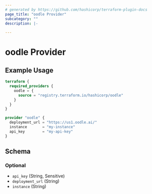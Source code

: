 ```yaml
---
# generated by https://github.com/hashicorp/terraform-plugin-docs
page_title: "oodle Provider"
subcategory: ""
description: |-
  
---
```


# oodle Provider



## Example Usage

```terraform
terraform {
  required_providers {
    oodle = {
      source = "registry.terraform.io/hashicorp/oodle"
    }
  }
}

provider "oodle" {
  deployment_url = "https://us1.oodle.ai/"
  instance       = "my-instance"
  api_key        = "my-api-key"
}
```

<!-- schema generated by tfplugindocs -->
## Schema

### Optional

- `api_key` (String, Sensitive)
- `deployment_url` (String)
- `instance` (String)
